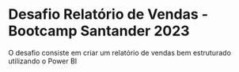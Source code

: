 # Desafio Relatório de Vendas - Bootcamp Santander 2023
O desafio consiste em criar um relatório de vendas bem estruturado utilizando o Power BI

